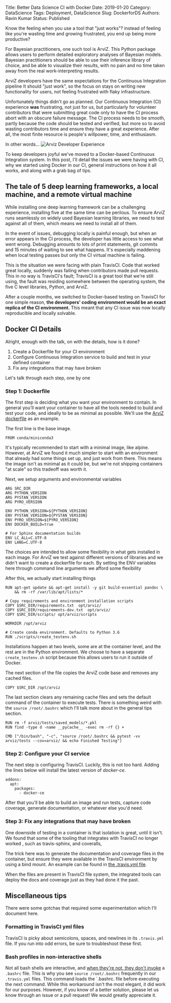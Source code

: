Title: Better Data Science CI with Docker
Date: 2019-01-20
Category: DataScience
Tags: Deployment, DataScience
Slug: DockerforDS
Authors: Ravin Kumar
Status: Published


Know the feeling when you use a tool that "just works"? instead of feeling
like you're wasting time and growing frustrated, you end up being more productive?  

For Bayesian practitioners, one such tool is ArviZ.
This Python package allows users to perform detailed exploratory analyses
of Bayesian models. Bayesian practitioners should be able to use their inference library of choice,
and be able to visualize their results, with no pain and no time taken away
from the real work-interpreting results.

ArviZ developers have the same expectations for the Continuous Integration pipeline
It should "just work", so the focus on stays on writing new functionality for users,
not feeling frustrated with flaky infrastructure.

Unfortunately things didn't go as planned. Our Continuous Integration (CI) experience **was**
frustrating, not just for us, but particularly for volunteer contributors
that were submitting great code only to have the CI process abort with
an obscure failure message. 
The CI process needs to be smooth,
partly because the code should be tested and verified, but more so 
to avoid wasting contributors time and ensure they have a great experience.
After all, the most finite resource is people's willpower, time, and enthusiasm.

In other words...
![Arviz Developer Experience]({static}/images/DockerForDataScience/MarieKondo.png)

To keep developers joyful we've moved to a Docker-based
Continuous Integration system. In this post, I'll 
detail the issues we were having with CI, why we started
using Docker in our CI, general instructions on how it all works,
and along with a grab bag of tips.


## The tale of 5 deep learning frameworks, a local machine, and a remote virtual machine
While installing one deep learning framework can be a challenging experience,
installing five at the same time can be perilous. To ensure
ArviZ runs seamlessly on widely used Bayesian learning libraries, we 
need to test against all of them, which means we need to install all of them.

In the event of issues, debugging locally is painful enough, but when
an error appears in the CI process, the developer has little access
to see what went wrong. Debugging amounts to lots of print statements, git commits
and 15 minutes of waiting to see what happens. It's especially maddening
when local testing passes but only the CI virtual machine is failing.

This is the situation we were facing with plain TravisCI. Code that worked
great locally, suddenly was failing when contributors made pull requests. This in
no way is TravisCI's fault; TravisCI is a great tool that we're still using,
the fault was residing somewhere between the operating system, the five 
C level libraries, Python, and ArviZ.

After a couple months, we switched to Docker-based testing on 
TravisCI for one simple reason, **the developers' coding environment would
be an exact replica of the CI environment.** This meant that any CI
issue was now locally reproducible and locally solvable.

## Docker CI Details
Alright, enough with the talk, on with the details, how is it done?

1. Create a Dockerfile for your CI environment
2. Configure Continuous Integration service to build and test in your defined container
3. Fix any integrations that may have broken

Let's talk through each step, one by one

### Step 1: Dockerfile
The first step is deciding what you want your environment to contain. In
general you'll want your container to have all the tools needed to build
and test your code, and ideally to be as minimal as possible. We'll use the
[ArviZ dockerfile](https://github.com/arviz-devs/arviz/blob/master/scripts/Dockerfile)
as an example.

The first line is the base image.

```
FROM conda/miniconda3
```
It's typically recommended to start with a minimal image, like
alpine. However, at ArviZ we found it much simpler to start with an environment
that already had some things set up, and just work from there. This means
the image isn't as minimal as it could be, but we're not shipping containers
"at scale" so this tradeoff was worth it.  


Next, we setup arguments and environmental variables
```
ARG SRC_DIR
ARG PYTHON_VERSION
ARG PYSTAN_VERSION
ARG PYRO_VERSION

ENV PYTHON_VERSION=${PYTHON_VERSION}
ENV PYSTAN_VERSION=${PYSTAN_VERSION}
ENV PYRO_VERSION=${PYRO_VERSION}
ENV DOCKER_BUILD=true

# For Sphinx documentation builds
ENV LC_ALL=C.UTF-8
ENV LANG=C.UTF-8
```
The choices are intended to allow some flexibility in what gets installed
in each image. For ArviZ we test against different versions of libraries
and we didn't want to create a dockerfile for each. By setting the 
ENV variables here through command line arguments we afford some flexibility


After this, we actually start installing things

```
RUN apt-get update && apt-get install -y git build-essential pandoc \
    && rm -rf /var/lib/apt/lists/*

# Copy requirements and environment installation scripts
COPY $SRC_DIR/requirements.txt  opt/arviz/
COPY $SRC_DIR/requirements-dev.txt  opt/arviz/
COPY $SRC_DIR/scripts/ opt/arviz/scripts

WORKDIR /opt/arviz

# Create conda environment. Defaults to Python 3.6
RUN ./scripts/create_testenv.sh
```
Installations happen at two levels, some are at the container level,
and the rest are in the Python environment. We choose to have a separate
`create_testenv.sh` script because this allows users to run it outside
of Docker.

The next section of the file copies the ArviZ code base and
removes any cached files.

```
COPY $SRC_DIR /opt/arviz
```

The last section clears any remaining cache files and sets the default
command of the container to execute tests. There is something weird
with the `source /root/.bashrc` which I'll talk more about in
the general tips section.

```
RUN rm -f arviz/tests/saved_models/*.pkl
RUN find -type d -name __pycache__ -exec rm -rf {} +

CMD ["/bin/bash", "-c", "source /root/.bashrc && pytest -vv arviz/tests --cov=arviz/ && echo Finished Testing"]
```


### Step 2: Configure your CI service

The next step is configuring TravisCI. Luckily, this is not too hard.
Adding the lines below will install the latest version of _docker-ce_.


```
addons:
  apt:
    packages:
      - docker-ce
```

After that you'll be able to build an image and run tests, capture code coverage,
generate documentation, or whatever else you'd need.

### Step 3: Fix any integrations that may have broken
One downside of testing in a container is that isolation is great,
until it isn't. We found that some of the tooling that integrates with
TravisCI no longer worked , such as travis-sphinx, and coveralls, 

The trick here was to generate the documentation and coverage files in
the container, but ensure they were available in the TravisCI environment
by using a bind mount. An example can be found in 
[the .travis.yml file](https://github.com/arviz-devs/arviz/blob/6d1b65e0c99bb716ee0ebcbdac8cdc9e1380a472/.travis.yml#L68-L69).


When the files are present in TravisCI file system, the integrated tools
can deploy the docs and coverage just as they had done it the past.

## Miscellaneous tips
There were some gotchas that required some experimentation which I'll document here.

### Formatting in TravisCI yml files
TravisCI is picky about semicolons, spaces, and newlines in its `.travis.yml` file.
If you run into odd errors, be sure to troubleshoot these first.

### Bash profiles in non-interactive shells
Not all bash shells are interactive, and 
[when they're not, they don't invoke](https://www.gnu.org/software/bash/manual/html_node/Bash-Startup-Files.html)
a `.bashrc` file. This is why you see `source /root/.bashrc` frequently 
in our `.travis.yml` files. This command loads the `.bashrc. file  before
executing the next command.
While this workaround isn't the most elegant, it did work for our purposes. 
However, if you know of a better solution,
please let us know through an issue or a pull request! We would greatly appreciate it.


